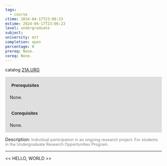 ```yaml
---
tags:
  - course
ctime: 2024-04-17T23:06:23
mstime: 2024-04-17T23:06:23
level: undergraduate
subject: 
university: mit
completion: open
percentage: 0
prereq: None.
coreq: None.
---
```


catalog [21A.URG](http://student.mit.edu/catalog/m21Aa.html#21A.URG)

<span style="display: block; padding: 15px; background-color: rgb(100, 100, 100, 0.2);"><font id="m_prereq2143_0" style="display: block; font-family: Arial, sans-serif; font-weight: bold; padding: 5px">Prerequisites</font><br><span id="prereq2143_0">None.</span></span>
<span style="display: block; padding: 15px; background-color: rgb(100, 100, 100, 0.2);"><font id="m_coreq2143_0" style="display: block; font-family: Arial, sans-serif; font-weight: bold; padding: 5px">Corequisites</font><br><span id="coreq2143_0">None.</span></span>

<font style="">Description:</font>
<font style="color: grey; font-size: 0.8rem;">Individual participation in an ongoing research project.  For students in the Undergraduate Research Opportunities Program.</font>



---

<< HELLO, WORLD >>
